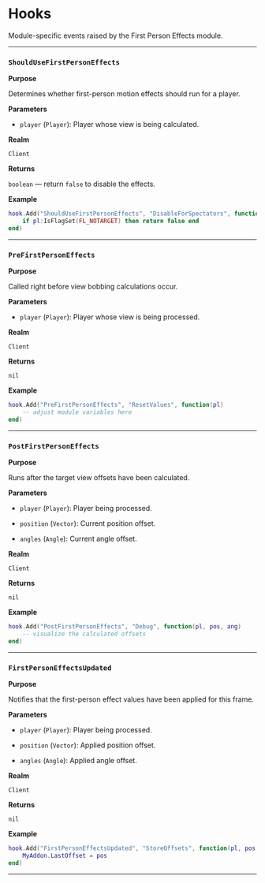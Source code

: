 # Hooks

Module-specific events raised by the First Person Effects module.

---

### `ShouldUseFirstPersonEffects`

**Purpose**

Determines whether first-person motion effects should run for a player.

**Parameters**

* `player` (`Player`): Player whose view is being calculated.

**Realm**

`Client`

**Returns**

`boolean` — return `false` to disable the effects.

**Example**

```lua
hook.Add("ShouldUseFirstPersonEffects", "DisableForSpectators", function(pl)
    if pl:IsFlagSet(FL_NOTARGET) then return false end
end)
```

---

### `PreFirstPersonEffects`

**Purpose**

Called right before view bobbing calculations occur.

**Parameters**

* `player` (`Player`): Player whose view is being processed.

**Realm**

`Client`

**Returns**

`nil`

**Example**

```lua
hook.Add("PreFirstPersonEffects", "ResetValues", function(pl)
    -- adjust module variables here
end)
```

---

### `PostFirstPersonEffects`

**Purpose**

Runs after the target view offsets have been calculated.

**Parameters**

* `player` (`Player`): Player being processed.

* `position` (`Vector`): Current position offset.

* `angles` (`Angle`): Current angle offset.

**Realm**

`Client`

**Returns**

`nil`

**Example**

```lua
hook.Add("PostFirstPersonEffects", "Debug", function(pl, pos, ang)
    -- visualize the calculated offsets
end)
```

---

### `FirstPersonEffectsUpdated`

**Purpose**

Notifies that the first-person effect values have been applied for this frame.

**Parameters**

* `player` (`Player`): Player being processed.

* `position` (`Vector`): Applied position offset.

* `angles` (`Angle`): Applied angle offset.

**Realm**

`Client`

**Returns**

`nil`

**Example**

```lua
hook.Add("FirstPersonEffectsUpdated", "StoreOffsets", function(pl, pos, ang)
    MyAddon.LastOffset = pos
end)
```

---

